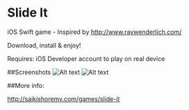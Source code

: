 # Slide It

iOS Swift game - Inspired by http://www.raywenderlich.com/

Download, install & enjoy!

Requires: iOS Developer account to play on real device

##Screenshots
![Alt text](https://raw.githubusercontent.com/saikishu/slide-it/master/Screenshots/SlideIt-1-iPhone6.png "Game Screen")
![Alt text](https://raw.githubusercontent.com/saikishu/slide-it/master/Screenshots/SlideIt-2-iPhone6.png "Game Screen")

##More info:

http://saikishoremv.com/games/slide-it
